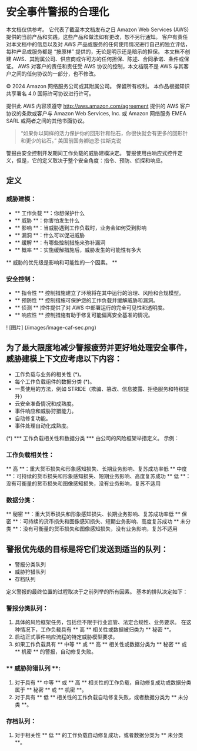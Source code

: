 # 安全事件警报的合理化
本文档仅供参考。 它代表了截至本文档发布之日 Amazon Web Services (AWS) 提供的当前产品和实践，这些产品和做法如有更改，恕不另行通知。 客户有责任对本文档中的信息以及对 AWS 产品或服务的任何使用情况进行自己的独立评估，每种产品或服务都是 “按原样” 提供的，无论是明示还是暗示的担保。 本文档不创建 AWS、其附属公司、供应商或许可方的任何担保、陈述、合同承诺、条件或保证。 AWS 对客户的责任和责任受 AWS 协议的控制，本文档既不是 AWS 与其客户之间的任何协议的一部分，也不修改。

© 2024 Amazon 网络服务公司或其附属公司。 保留所有权利。 本作品根据知识共享署名 4.0 国际许可协议进行许可。

提供此 AWS 内容须遵守 http://aws.amazon.com/agreement 提供的 AWS 客户协议的条款或客户与 Amazon Web Services, Inc. 或 Amazon 网络服务 EMEA SARL 或两者之间的其他书面协议。

> “如果你以同样的活力保护你的回形针和钻石，你很快就会有更多的回形针和更少的钻石。” 美国前国务卿迪恩·拉斯克说

警报由安全控制开发期间工作负载的威胁建模决定。 警报使用由响应式控件定义，但是，它的定义取决于整个安全角度：指令、预防、侦探和响应。

## 定义

### 威胁建模：

* ** 工作负载 **：你想保护什么
* ** 威胁 **：你害怕发生什么
* ** 影响 **：当威胁遇到工作负载时，业务会如何受到影响
* ** 漏洞 **：什么可以促进威胁
* ** 缓解 **：有哪些控制措施来弥补漏洞
* ** 概率 **：实施缓解措施后，威胁发生的可能性有多大

** 威胁的优先级是影响和可能性的一个因素。 **

### 安全控制：

* ** 指令性 ** 控制措施建立了环境将在其中运行的治理、风险和合规模型。
* ** 预防性 ** 控制措施可保护您的工作负载并缓解威胁和漏洞。
* ** 侦测 ** 控件提供了对 AWS 中部署运行的完全可见性和透明度。
* ** 响应性 ** 控制措施有助于修复可能偏离安全基准的情况。


! [图片] (/images/image-caf-sec.png)

## 为了最大限度地减少警报疲劳并更好地处理安全事件，威胁建模上下文应考虑以下内容：

* 工作负载与业务的相关性 (*)。
* 每个工作负载组件的数据分类 (*)。
* 一贯使用的方法，例如 STRIDE（欺骗、篡改、信息披露、拒绝服务和特权提升）
* 云安全准备情况和成熟度。
* 事件响应和威胁狩猎能力。
* 自动修复功能。
* 事件处理自动化成熟度。


(*) *** 工作负载相关性和数据分类 *** 由公司的风险框架举措定义。 示例：

### 工作负载相关性：

** 高 **：重大货币损失和形象感知损失、长期业务影响、复苏成功率低
** 中度 **：可持续的货币损失和形象感知损失、短期业务影响、高度复苏成功
** 低 **：没有可衡量的货币损失和图像感知损失，没有业务影响，复苏不适用

### 数据分类：

** 秘密 **：重大货币损失和形象感知损失、长期业务影响、复苏成功率低
** 保密 **：可持续的货币损失和图像感知损失、短期业务影响、高度复苏成功
** 未分类 **：没有可衡量的货币损失和图像感知损失，没有业务影响，复苏不适用


## 警报优先级的目标是将它们发送到适当的队列：

* 警报分类队列
* 威胁狩猎队列
* 存档队列


定义警报的最终位置的过程取决于之前列举的所有因素。 基本的排队决定如下：

### 警报分类队列：

1. 具体的风险框架任务，包括但不限于行业监管、法定合规性、业务要求。 在这种情况下，工作负载具有 ** 高 ** 相关性或数据被归类为 ** 秘密 **。
2. 启动正式事件响应流程的特定威胁模型要求。
3. 如果工作负载具有 ** 中等 ** 或 ** 高 ** 相关性或数据分类为 ** 秘密 ** 或 ** 机密 ** 的警报，自动修复失败。

### ** 威胁狩猎队列 **:

1. 对于具有 ** 中等 ** 或 ** 高 ** 相关性的工作负载，自动修复成功或数据分类属于 ** 秘密 ** 或 ** 机密 **。
2. 对于具有 ** 低 ** 相关性的工作负载自动修复失败，或者数据分类为 ** 未分类 **。

### 存档队列：

1. 对于相关性 ** 低 ** 的工作负载自动修复成功，或者数据分类为 ** 未分类 **。